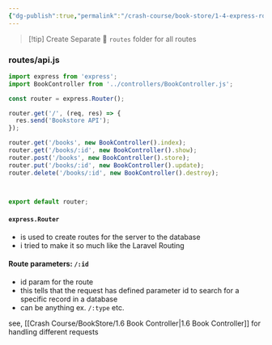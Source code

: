 ```yaml
---
{"dg-publish":true,"permalink":"/crash-course/book-store/1-4-express-router/","noteIcon":""}
---
```


> [!tip] Create Separate 📂 `routes` folder for all routes 

### routes/api.js
```js
import express from 'express';
import BookController from '../controllers/BookController.js';

const router = express.Router();

router.get('/', (req, res) => {
  res.send('Bookstore API');
});

router.get('/books', new BookController().index);
router.get('/books/:id', new BookController().show);
router.post('/books', new BookController().store);
router.put('/books/:id', new BookController().update);
router.delete('/books/:id', new BookController().destroy);

  

export default router;
```

#### `express.Router`
- is used to create routes for the server to the database
- i tried to make it so much like the Laravel Routing

#### Route parameters: `/:id`
- id param for the route
- this tells that the request has defined parameter id to search for a specific record in a database
- can be anything ex. `/:type` etc.

see, [[Crash Course/BookStore/1.6 Book Controller\|1.6 Book Controller]] for handling different requests
